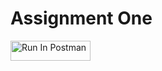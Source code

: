 # Assignment One


[<img src="https://run.pstmn.io/button.svg" alt="Run In Postman" style="width: 128px; height: 32px;">](https://app.getpostman.com/run-collection/41591769-43e21911-8580-4c38-8905-e45375c008a7?action=collection%2Ffork&source=rip_markdown&collection-url=entityId%3D41591769-43e21911-8580-4c38-8905-e45375c008a7%26entityType%3Dcollection%26workspaceId%3De90833fa-bd34-43ab-984c-c7a720b65302#?env%5BOmiteru-HW1%5D=W3sia2V5IjoiZWNob19ib2R5IiwidmFsdWUiOiJIZWxsbyxXb3JsZCxDVSBEZW52ZXIiLCJlbmFibGVkIjp0cnVlLCJ0eXBlIjoiZGVmYXVsdCIsInNlc3Npb25WYWx1ZSI6IkhlbGxvLFdvcmxkLENVIERlbnZlciIsImNvbXBsZXRlU2Vzc2lvblZhbHVlIjoiSGVsbG8sV29ybGQsQ1UgRGVudmVyIiwic2Vzc2lvbkluZGV4IjowfV0=)
